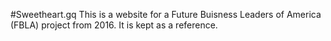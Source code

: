 #Sweetheart.gq
This is a website for a Future Buisness Leaders of America (FBLA) project from 2016. It is kept as a reference.
